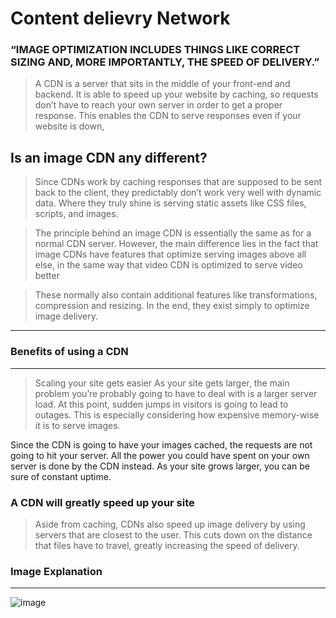 # Content delievry Network 

### “IMAGE OPTIMIZATION INCLUDES THINGS LIKE CORRECT SIZING AND, MORE IMPORTANTLY, THE SPEED OF DELIVERY.”

>A CDN is a server that sits in the middle of your front-end and backend. It is able to speed up your website by caching, so requests don’t have to reach your own server in order to get a proper response. This enables the CDN to serve responses even if your website is down,

## Is an image CDN any different?
>Since CDNs work by caching responses that are supposed to be sent back to the client, they predictably don’t work very well with dynamic data. Where they truly shine is serving static assets like CSS files, scripts, and images.

>The principle behind an image CDN is essentially the same as for a normal CDN server. However, the main difference lies in the fact that image CDNs have features that optimize serving images above all else, in the same way that video CDN is optimized to serve video better

>These normally also contain additional features like transformations, compression and resizing. In the end, they exist simply to optimize image delivery.


___
### Benefits of using a CDN
***
>Scaling your site gets easier
As your site gets larger, the main problem you’re probably going to have to deal with is a larger server load. At this point, sudden jumps in visitors is going to lead to outages. This is especially considering how expensive memory-wise it is to serve images.

Since the CDN is going to have your images cached, the requests are not going to hit your server. All the power you could have spent on your own server is done by the CDN instead. As your site grows larger, you can be sure of constant uptime.

### A CDN will greatly speed up your site
>Aside from caching, CDNs also speed up image delivery by using servers that are closest to the user. This cuts down on the distance that files have to travel, greatly increasing the speed of delivery.

### Image Explanation
___
![image](https://www.globaldots.com/hs-fs/hubfs/model-of-cdn-architecture-1-768x356.jpg?width=768&name=model-of-cdn-architecture-1-768x356.jpg)
